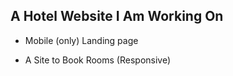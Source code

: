 ## A Hotel Website I Am Working On

- Mobile (only) Landing page

- A Site to Book Rooms (Responsive)
